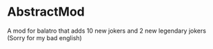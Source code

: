 # AbstractMod
A mod for balatro that adds 10 new jokers and 2 new legendary jokers (Sorry for my bad english)

